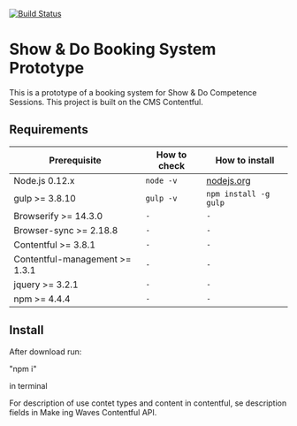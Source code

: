 [![Build Status](https://travis-ci.org/dalSara/ShowAndDoContentful.svg?branch=master)](https://travis-ci.org/dalSara/ShowAndDoContentful)

# Show & Do Booking System Prototype

This is a prototype of a booking system for Show & Do Competence Sessions. This project is built on the CMS Contentful. 


## Requirements 

| Prerequisite                       | How to check  | How to install
| ---------------------------------- | ------------- | ------------- |
| Node.js 0.12.x                     | `node -v`     | [nodejs.org](http://nodejs.org/) |
| gulp >= 3.8.10                     | `gulp -v`     | `npm install -g gulp` |
| Browserify >= 14.3.0               | `-`           | `-` |
| Browser-sync >= 2.18.8             | `-`           | `-` |
| Contentful >= 3.8.1                | `-`           | `-` |
| Contentful-management >= 1.3.1     | `-`           | `-` |
| jquery >= 3.2.1                    | `-`           | `-` |
| npm >= 4.4.4                       | `-`           | `-` |


## Install

After download run:

"npm i"

in terminal


For description of use contet types and content in contentful, se description fields in Make ing Waves Contentful API.